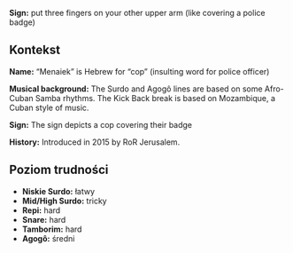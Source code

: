 **Sign:** put three fingers on your other upper arm (like covering a police
badge)

## Kontekst

**Name:** “Menaiek” is Hebrew for “cop” (insulting word for police officer)

**Musical background:** The Surdo and Agogô lines are based on some Afro-Cuban
Samba rhythms. The Kick Back break is based on Mozambique, a Cuban style of
music.

**Sign:** The sign depicts a cop covering their badge

**History:** Introduced in 2015 by RoR Jerusalem.

## Poziom trudności

* **Niskie Surdo:** łatwy
* **Mid/High Surdo:** tricky
* **Repi:** hard
* **Snare:** hard
* **Tamborim:** hard
* **Agogô:** średni

